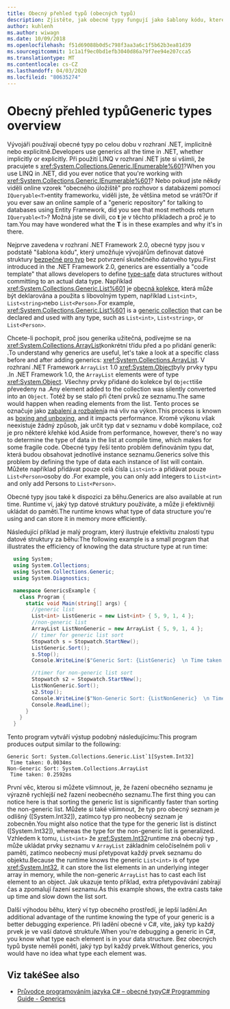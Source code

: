 ```yaml
---
title: Obecný přehled typů (obecných typů)
description: Zjistěte, jak obecné typy fungují jako šablony kódu, které umožňují definovat datové struktury bezpečné pro daný typ bez potvrzení skutečného datového typu.
author: kuhlenh
ms.author: wiwagn
ms.date: 10/09/2018
ms.openlocfilehash: f51d69088b0d5c798f3aa3a6c1f5b62b3ea81d39
ms.sourcegitcommit: 1c1a1f9ec0bd1efb3040d86a79f7ee94e207cca5
ms.translationtype: MT
ms.contentlocale: cs-CZ
ms.lasthandoff: 04/03/2020
ms.locfileid: "80635274"
---
```

# <a name="generic-types-overview"></a><span data-ttu-id="2f173-103">Obecný přehled typů</span><span class="sxs-lookup"><span data-stu-id="2f173-103">Generic types overview</span></span>

<span data-ttu-id="2f173-104">Vývojáři používají obecné typy po celou dobu v rozhraní .NET, implicitně nebo explicitně.</span><span class="sxs-lookup"><span data-stu-id="2f173-104">Developers use generics all the time in .NET, whether implicitly or explicitly.</span></span> <span data-ttu-id="2f173-105">Při použití LINQ v rozhraní .NET jste si všimli, že pracujete s <xref:System.Collections.Generic.IEnumerable%601>?</span><span class="sxs-lookup"><span data-stu-id="2f173-105">When you use LINQ in .NET, did you ever notice that you're working with <xref:System.Collections.Generic.IEnumerable%601>?</span></span> <span data-ttu-id="2f173-106">Nebo pokud jste někdy viděli online vzorek "obecného úložiště" pro rozhovor s databázemi pomocí `IQueryable<T>`entity frameworku, viděli jste, že většina metod se vrátí?</span><span class="sxs-lookup"><span data-stu-id="2f173-106">Or if you ever saw an online sample of a "generic repository" for talking to databases using Entity Framework, did you see that most methods return `IQueryable<T>`?</span></span> <span data-ttu-id="2f173-107">Možná jste se divili, co **t** je v těchto příkladech a proč je to tam.</span><span class="sxs-lookup"><span data-stu-id="2f173-107">You may have wondered what the **T** is in these examples and why it's in there.</span></span>

<span data-ttu-id="2f173-108">Nejprve zavedena v rozhraní .NET Framework 2.0, obecné typy jsou v podstatě "šablona kódu", který umožňuje vývojářům definovat datové struktury [bezpečné pro typ](https://docs.microsoft.com/previous-versions/dotnet/netframework-4.0/hbzz1a9a(v=vs.100)) bez potvrzení skutečného datového typu.</span><span class="sxs-lookup"><span data-stu-id="2f173-108">First introduced in the .NET Framework 2.0, generics are essentially a "code template" that allows developers to define [type-safe](https://docs.microsoft.com/previous-versions/dotnet/netframework-4.0/hbzz1a9a(v=vs.100)) data structures without committing to an actual data type.</span></span> <span data-ttu-id="2f173-109">Například <xref:System.Collections.Generic.List%601> je [obecná kolekce,](xref:System.Collections.Generic) která může být deklarována a použita s libovolným typem, například `List<int>`, `List<string>`nebo `List<Person>`.</span><span class="sxs-lookup"><span data-stu-id="2f173-109">For example, <xref:System.Collections.Generic.List%601> is a [generic collection](xref:System.Collections.Generic) that can be declared and used with any type, such as `List<int>`, `List<string>`, or `List<Person>`.</span></span>

<span data-ttu-id="2f173-110">Chcete-li pochopit, proč jsou generika užitečná, podívejme se na <xref:System.Collections.ArrayList>konkrétní třídu před a po přidání generik: .</span><span class="sxs-lookup"><span data-stu-id="2f173-110">To understand why generics are useful, let's take a look at a specific class before and after adding generics: <xref:System.Collections.ArrayList>.</span></span> <span data-ttu-id="2f173-111">V rozhraní .NET Framework `ArrayList` 1.0 <xref:System.Object>byly prvky typu .</span><span class="sxs-lookup"><span data-stu-id="2f173-111">In .NET Framework 1.0, the `ArrayList` elements were of type <xref:System.Object>.</span></span> <span data-ttu-id="2f173-112">Všechny prvky přidané do kolekce byl `Object`tiše převedeny na .</span><span class="sxs-lookup"><span data-stu-id="2f173-112">Any element added to the collection was silently converted into an `Object`.</span></span> <span data-ttu-id="2f173-113">Totéž by se stalo při čtení prvků ze seznamu.</span><span class="sxs-lookup"><span data-stu-id="2f173-113">The same would happen when reading elements from the list.</span></span> <span data-ttu-id="2f173-114">Tento proces se označuje jako [zabalení a rozbalení](../csharp/programming-guide/types/boxing-and-unboxing.md)a má vliv na výkon.</span><span class="sxs-lookup"><span data-stu-id="2f173-114">This process is known as [boxing and unboxing](../csharp/programming-guide/types/boxing-and-unboxing.md), and it impacts performance.</span></span> <span data-ttu-id="2f173-115">Kromě výkonu však neexistuje žádný způsob, jak určit typ dat v seznamu v době kompilace, což je pro některé křehké kód.</span><span class="sxs-lookup"><span data-stu-id="2f173-115">Aside from performance, however, there's no way to determine the type of data in the list at compile time, which makes for some fragile code.</span></span> <span data-ttu-id="2f173-116">Obecné typy řeší tento problém definováním typu dat, která budou obsahovat jednotlivé instance seznamu.</span><span class="sxs-lookup"><span data-stu-id="2f173-116">Generics solve this problem by defining the type of data each instance of list will contain.</span></span> <span data-ttu-id="2f173-117">Můžete například přidávat pouze celá čísla `List<int>` a přidávat pouze `List<Person>`osoby do .</span><span class="sxs-lookup"><span data-stu-id="2f173-117">For example, you can only add integers to `List<int>` and only add Persons to `List<Person>`.</span></span>

<span data-ttu-id="2f173-118">Obecné typy jsou také k dispozici za běhu.</span><span class="sxs-lookup"><span data-stu-id="2f173-118">Generics are also available at run time.</span></span> <span data-ttu-id="2f173-119">Runtime ví, jaký typ datové struktury používáte, a může ji efektivněji ukládat do paměti.</span><span class="sxs-lookup"><span data-stu-id="2f173-119">The runtime knows what type of data structure you're using and can store it in memory more efficiently.</span></span>

<span data-ttu-id="2f173-120">Následující příklad je malý program, který ilustruje efektivitu znalosti typu datové struktury za běhu:</span><span class="sxs-lookup"><span data-stu-id="2f173-120">The following example is a small program that illustrates the efficiency of knowing the data structure type at run time:</span></span>

```csharp
  using System;
  using System.Collections;
  using System.Collections.Generic;
  using System.Diagnostics;

  namespace GenericsExample {
    class Program {
      static void Main(string[] args) {
        //generic list
        List<int> ListGeneric = new List<int> { 5, 9, 1, 4 };
        //non-generic list
        ArrayList ListNonGeneric = new ArrayList { 5, 9, 1, 4 };
        // timer for generic list sort
        Stopwatch s = Stopwatch.StartNew();
        ListGeneric.Sort();
        s.Stop();
        Console.WriteLine($"Generic Sort: {ListGeneric}  \n Time taken: {s.Elapsed.TotalMilliseconds}ms");

        //timer for non-generic list sort
        Stopwatch s2 = Stopwatch.StartNew();
        ListNonGeneric.Sort();
        s2.Stop();
        Console.WriteLine($"Non-Generic Sort: {ListNonGeneric}  \n Time taken: {s2.Elapsed.TotalMilliseconds}ms");
        Console.ReadLine();
      }
    }
  }
```

<span data-ttu-id="2f173-121">Tento program vytváří výstup podobný následujícímu:</span><span class="sxs-lookup"><span data-stu-id="2f173-121">This program produces output similar to the following:</span></span>

```console
Generic Sort: System.Collections.Generic.List`1[System.Int32]
 Time taken: 0.0034ms
Non-Generic Sort: System.Collections.ArrayList
 Time taken: 0.2592ms
```

<span data-ttu-id="2f173-122">První věc, kterou si můžete všimnout, je, že řazení obecného seznamu je výrazně rychlejší než řazení neobecného seznamu.</span><span class="sxs-lookup"><span data-stu-id="2f173-122">The first thing you can notice here is that sorting the generic list is significantly faster than sorting the non-generic list.</span></span> <span data-ttu-id="2f173-123">Můžete si také všimnout, že typ pro obecný seznam je odlišný ([System.Int32]), zatímco typ pro neobecný seznam je zobecněn.</span><span class="sxs-lookup"><span data-stu-id="2f173-123">You might also notice that the type for the generic list is distinct ([System.Int32]), whereas the type for the non-generic list is generalized.</span></span> <span data-ttu-id="2f173-124">Vzhledem k tomu, `List<int>` že <xref:System.Int32>runtime zná obecný typ , může ukládat prvky seznamu v `ArrayList` základním celočíselném poli v paměti, zatímco neobecný musí přetypovat každý prvek seznamu do objektu.</span><span class="sxs-lookup"><span data-stu-id="2f173-124">Because the runtime knows the generic `List<int>` is of type <xref:System.Int32>, it can store the list elements in an underlying integer array in memory, while the non-generic `ArrayList` has to cast each list element to an object.</span></span> <span data-ttu-id="2f173-125">Jak ukazuje tento příklad, extra přetypovávání zabírají čas a zpomalují řazení seznamu.</span><span class="sxs-lookup"><span data-stu-id="2f173-125">As this example shows, the extra casts take up time and slow down the list sort.</span></span>

<span data-ttu-id="2f173-126">Další výhodou běhu, který ví typ obecného prostředí, je lepší ladění.</span><span class="sxs-lookup"><span data-stu-id="2f173-126">An additional advantage of the runtime knowing the type of your generic is a better debugging experience.</span></span> <span data-ttu-id="2f173-127">Při ladění obecné v C#, víte, jaký typ každý prvek je ve vaší datové struktuře.</span><span class="sxs-lookup"><span data-stu-id="2f173-127">When you're debugging a generic in C#, you know what type each element is in your data structure.</span></span> <span data-ttu-id="2f173-128">Bez obecných typů byste neměli ponětí, jaký typ byl každý prvek.</span><span class="sxs-lookup"><span data-stu-id="2f173-128">Without generics, you would have no idea what type each element was.</span></span>

## <a name="see-also"></a><span data-ttu-id="2f173-129">Viz také</span><span class="sxs-lookup"><span data-stu-id="2f173-129">See also</span></span>

- [<span data-ttu-id="2f173-130">Průvodce programováním jazyka C# – obecné typy</span><span class="sxs-lookup"><span data-stu-id="2f173-130">C# Programming Guide - Generics</span></span>](../../docs/csharp/programming-guide/generics/index.md)
